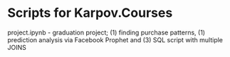 # Scripts for Karpov.Courses

project.ipynb - graduation project; (1) finding purchase patterns, (1) prediction analysis via Facebook Prophet and (3) SQL script with multiple JOINS
